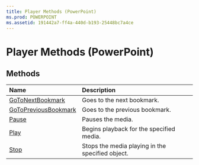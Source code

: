 ```yaml
---
title: Player Methods (PowerPoint)
ms.prod: POWERPOINT
ms.assetid: 191442a7-ff4a-440d-b193-25448bc7a4ce
---
```



# Player Methods (PowerPoint)

## Methods



|**Name**|**Description**|
|:-----|:-----|
|[GoToNextBookmark](player-gotonextbookmark-method-powerpoint.md)|Goes to the next bookmark.|
|[GoToPreviousBookmark](player-gotopreviousbookmark-method-powerpoint.md)|Goes to the previous bookmark.|
|[Pause](player-pause-method-powerpoint.md)|Pauses the media.|
|[Play](player-play-method-powerpoint.md)|Begins playback for the specified media.|
|[Stop](player-stop-method-powerpoint.md)|Stops the media playing in the specified object.|

